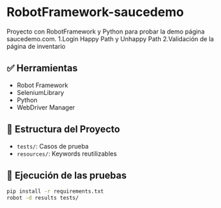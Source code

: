 # RobotFramework-saucedemo
Proyecto con RobotFramework y Python para probar la demo página saucedemo.com. 
1.Login Happy Path y Unhappy Path
2.Validación de la página de inventario

## ✅ Herramientas
- Robot Framework
- SeleniumLibrary
- Python
- WebDriver Manager

## 📂 Estructura del Proyecto
- `tests/`: Casos de prueba 
- `resources/`: Keywords reutilizables


## 🚀 Ejecución de las pruebas

```bash
pip install -r requirements.txt
robot -d results tests/

